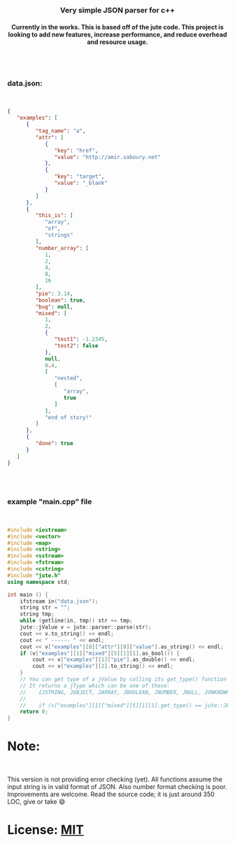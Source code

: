 <br>
<h3 align="center">Very simple JSON parser for c++</h3>
<h4 align="center">Currently in the works. This is based off of the jute code. This project is looking to add new features, increase performance, and reduce overhead and resource usage.<h4>
<br>
<br>

<h3>data.json:</h3>
<br>

```JSON
{
   "examples": [
      {
         "tag_name": "a",
         "attr": [
            {
               "key": "href",
               "value": "http://amir.saboury.net"
            },
            {
               "key": "target",
               "value": "_blank"
            }
         ]
      },
      {
         "this_is": [
            "array",
            "of",
            "strings"
         ],
         "number_array": [
            1,
            2,
            4,
            8,
            16
         ],
         "pie": 3.14,
         "boolean": true,
         "bug": null,
         "mixed": [
            1,
            2,
            {
               "test1": -1.2345,
               "test2": false
            },
            null,
            0.4,
            [
               "nested",
               [
                  "array",
                  true
               ]
            ],
            "end of story!"
         ]
      },
      {
         "done": true
      }
   ]
}
```
<br>
<br>

<h3>example "main.cpp" file</h3>
<br>

```C++
#include <iostream>
#include <vector>
#include <map>
#include <string>
#include <sstream>
#include <fstream>
#include <cstring>
#include "jute.h"
using namespace std;

int main () {
    ifstream in("data.json");
    string str = "";
    string tmp;
    while (getline(in, tmp)) str += tmp;
    jute::jValue v = jute::parser::parse(str);
    cout << v.to_string() << endl;
    cout << " ------ " << endl;
    cout << v["examples"][0]["attr"][0]["value"].as_string() << endl;
    if (v["examples"][1]["mixed"][5][1][1].as_bool()) {
        cout << v["examples"][1]["pie"].as_double() << endl;
        cout << v["examples"][2].to_string() << endl;
    }
    // You can get type of a jValue by calling its get_type() function
    // It returns a jType which can be one of these:
    //    {JSTRING, JOBJECT, JARRAY, JBOOLEAN, JNUMBER, JNULL, JUNKNOWN}
    //
    //    if (v["examples"][1]["mixed"][5][1][1].get_type() == jute::JBOOLEAN) ...
    return 0;
}

```

<h1>Note:</h1>
<br>

This version is not providing error checking (yet). All functions assume the input string is in valid format of JSON. Also number format checking is poor.
Improvements are welcome. Read the source code; it is just around 350 LOC, give or take  :smile:

License: [MIT](https://opensource.org/licenses/MIT)
======
